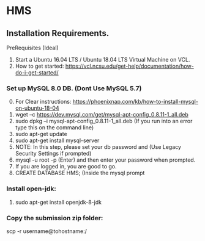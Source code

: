 # HMS

## Installation Requirements.

PreRequisites (Ideal) 
1) Start a Ubuntu 16.04 LTS / Ubuntu 18.04 LTS Virtual Machine on VCL.
2) How to get started: https://vcl.ncsu.edu/get-help/documentation/how-do-i-get-started/

### Set up MySQL 8.0 DB. (Dont Use MySQL 5.7)
0) For Clear instructions: https://phoenixnap.com/kb/how-to-install-mysql-on-ubuntu-18-04
1) wget –c https://dev.mysql.com/get/mysql-apt-config_0.8.11-1_all.deb
2) sudo dpkg –i mysql-apt-config_0.8.11-1_all.deb (If you run into an error type this on the command line)
3) sudo apt-get update
4) sudo apt-get install mysql-server
5) NOTE: In this step, please set your db password and (Use Legacy Security Settings if prompted)
6) mysql -u root -p (Enter) and then enter your password when prompted. 
7) If you are logged in, you are good to go.
8) CREATE DATABASE HMS; (Inside the mysql prompt

### Install open-jdk:
1) sudo apt-get install openjdk-8-jdk

### Copy the submission zip folder:
scp -r <localfile> username@tohostname:<path>/<remotefile>


